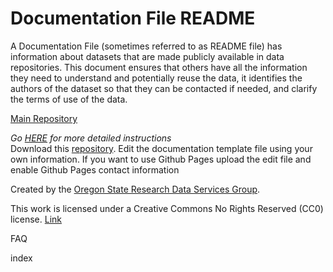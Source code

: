 # Documentation File README

A Documentation File (sometimes referred to as README file)  has information about datasets that are made publicly available in data repositories. This document ensures that others have all the information they need to understand and potentially reuse the data, it identifies the authors of the dataset so that they can be contacted if needed, and clarify the terms of use of the data.

[Main Repository](https://landonma.github.io/Data-Management-Templates-Project/)

*Go [HERE]() for more detailed instructions*  
Download this [repository](https://github.com/landonma/Data-Management-Documentation-File-Creator). Edit the documentation template file using your own information. If you want to use Github Pages upload the edit file and enable Github Pages
contact information

Created by the [Oregon State Research Data Services Group](https://guides.library.oregonstate.edu/research-data-services).    

This work is licensed under a Creative Commons No Rights Reserved (CC0) license. [Link](https://creativecommons.org/publicdomain/zero/1.0/)

FAQ

index
